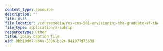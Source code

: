 ```yaml
---
content_type: resource
description: ''
file: null
file_location: /coursemedia/res-cms-501-envisioning-the-graduate-of-the-future-spring-2020/8bb10dd7abba5806ba20941977d7563d_nEXylN7sRmI.vtt
file_type: application/x-subrip
resourcetype: Other
title: 3play caption file
uid: 8bb10dd7-abba-5806-ba20-941977d7563d
---
```

